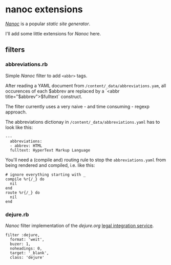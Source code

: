 # nanoc extensions

*[Nanoc](http://nanoc.ws/)* is a popular *static site generator*.

I'll add some little extensions for *Nanoc* here.

## filters

### abbreviations.rb

Simple *Nanoc* filter to add `<abbr>` tags.

After reading a YAML document from `/content/_data/abbreviations.yam`,
all occurences of each $abbrev are replaced by a
`<abbr title="$abbrev">$fulltext</abbr>` construct.

The filter currently uses a very naive - and time consuming - regexp approach.

The abbreviations dictionay in `/content/_data/abbreviations.yaml` has to
look like this:

    ---
	  abbreviations:
	  - abbrev: HTML
      fulltext: HyperText Markup Language

You'll need a (compile and) routing rule to stop the `abbreviations.yaml`
from being rendered and compiled, i.e. like this:

    # ignore everything starting with _
    compile %r{/_} do
      nil
    end
    route %r{/_} do
      nil
    end

### dejure.rb

*Nanoc* filter implementation of the *dejure.org*
[legal integration service](https://dejure.org/vernetzung.html).

    filter :dejure,
      format: 'weit',
      buzer: 1,
      noheadings: 0,
      target: '_blank',
      class: 'dejure'
